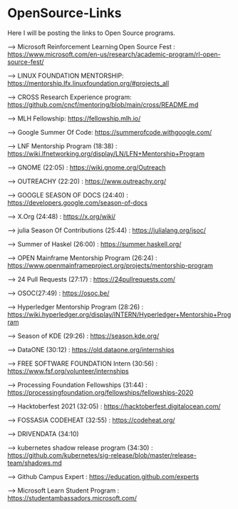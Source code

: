 # OpenSource-Links
Here I will be posting the links to Open Source programs.

--> Microsoft Reinforcement Learning Open Source Fest : https://www.microsoft.com/en-us/research/academic-program/rl-open-source-fest/

--> LINUX FOUNDATION MENTORSHIP: https://mentorship.lfx.linuxfoundation.org/#projects_all

--> CROSS Research Experience program: https://github.com/cncf/mentoring/blob/main/cross/README.md

--> MLH Fellowship: https://fellowship.mlh.io/

--> Google Summer Of Code: https://summerofcode.withgoogle.com/

--> LNF Mentorship Program (18:38) : https://wiki.lfnetworking.org/display/LN/LFN+Mentorship+Program

--> GNOME (22:05) : https://wiki.gnome.org/Outreach

--> OUTREACHY (22:20) : https://www.outreachy.org/

--> GOOGLE SEASON OF DOCS (24:40) : https://developers.google.com/season-of-docs

--> X.Org (24:48) : https://x.org/wiki/

--> julia Season Of Contributions (25:44) : https://julialang.org/jsoc/

--> Summer of Haskel (26:00) : https://summer.haskell.org/

--> OPEN Mainframe Mentorship Program (26:24) : https://www.openmainframeproject.org/projects/mentorship-program

--> 24 Pull Requests (27:17) : https://24pullrequests.com/

--> OSOC(27:49) : https://osoc.be/

--> Hyperledger Mentorship Program (28:26) : https://wiki.hyperledger.org/display/INTERN/Hyperledger+Mentorship+Program

--> Season of KDE (29:26) :  https://season.kde.org/

--> DataONE (30:12) : https://old.dataone.org/internships

--> FREE SOFTWARE FOUNDATION Intern (30:56) : https://www.fsf.org/volunteer/internships

--> Processing Foundation Fellowships (31:44) : https://processingfoundation.org/fellowships/fellowships-2020

--> Hacktoberfest 2021 (32:05) : https://hacktoberfest.digitalocean.com/

--> FOSSASIA CODEHEAT (32:55) : https://codeheat.org/

--> DRIVENDATA (34:10)

--> kubernetes shadow release program (34:30) : https://github.com/kubernetes/sig-release/blob/master/release-team/shadows.md

--> Github Campus Expert : https://education.github.com/experts

--> Microsoft Learn Student Program : https://studentambassadors.microsoft.com/

